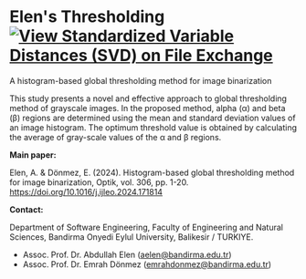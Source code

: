 # Elen's Thresholding [![View Standardized Variable Distances (SVD) on File Exchange](https://www.mathworks.com/matlabcentral/images/matlab-file-exchange.svg)](https://www.mathworks.com/matlabcentral/fileexchange/XXX)
A histogram-based global thresholding method for image binarization

This study presents a novel and effective approach to global thresholding method of grayscale images. In the proposed method, alpha (α) and beta (β) regions are determined using the mean and standard deviation values of an image histogram. The optimum threshold value is obtained by calculating the average of gray-scale values of the α and β regions.

**Main paper:**

Elen, A. & Dönmez, E. (2024). Histogram-based global thresholding method for image binarization, Optik, vol. 306, pp. 1-20. https://doi.org/10.1016/j.ijleo.2024.171814


**Contact:**

Department of Software Engineering, Faculty of Engineering and Natural Sciences, Bandirma Onyedi Eylul University, Balikesir / TURKIYE.
- Assoc. Prof. Dr. Abdullah Elen (aelen@bandirma.edu.tr)
- Assoc. Prof. Dr. Emrah Dönmez (emrahdonmez@bandirma.edu.tr)
